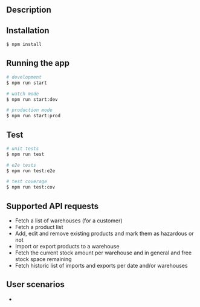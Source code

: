 ## Description


## Installation

```bash
$ npm install
```

## Running the app

```bash
# development
$ npm run start

# watch mode
$ npm run start:dev

# production mode
$ npm run start:prod
```

## Test

```bash
# unit tests
$ npm run test

# e2e tests
$ npm run test:e2e

# test coverage
$ npm run test:cov
```

## Supported API requests
- Fetch a list of warehouses (for a customer)
- Fetch a product list
- Add, edit and remove existing products and mark them as hazardous or not
- Import or export products to a warehouse
- Fetch the current stock amount per warehouse and in general and free stock space remaining
- Fetch historic list of imports and exports per date and/or warehouses

## User scenarios
- 
